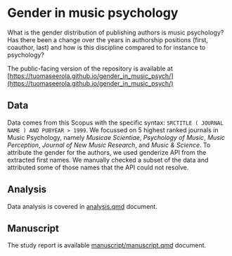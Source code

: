 # Gender in music psychology

What is the gender distribution of publishing authors is music psychology? Has there been a change over the years in authorship positions (first, coauthor, last) and how is this discipline compared to for instance to psychology?

The public-facing version of the repository is available at
[https://tuomaseerola.github.io/gender_in_music_psych/](https://tuomaseerola.github.io/gender_in_music_psych/)

## Data

Data comes from this Scopus with the specific syntax: `SRCTITLE ( JOURNAL NAME ) AND PUBYEAR > 1999`. We focussed on 5 highest ranked journals in Music Psychology, namely _Musicae Scientiae_, _Psychology of Music_, _Music Perception_, _Journal of New Music Research_, and _Music & Science_. To attribute the gender for the authors, we used genderize API from the extracted first names. We manually checked a subset of the data and attributed some of those names that the API could not resolve. 

## Analysis

Data analysis is covered in [analysis.qmd](analysis.qmd) document.

## Manuscript

The study report is available [manuscript/manuscript.qmd](manuscript/manuscript.qmd) document.

